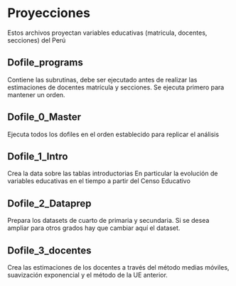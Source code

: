 # Proyecciones
Estos archivos proyectan variables educativas (matricula, docentes, secciones) del Perú

## Dofile_programs
Contiene las subrutinas, debe ser ejecutado antes de realizar las estimaciones de docentes
matrícula y secciones. Se ejecuta primero para mantener un orden.

## Dofile_0_Master
Ejecuta todos los dofiles en el orden establecido para replicar el análisis

## Dofile_1_Intro
Crea la data sobre las tablas introductorias
En particular la evolución de variables educativas en el tiempo a partir del Censo Educativo

## Dofile_2_Dataprep
Prepara los datasets de cuarto de primaria y secundaria. Si se desea ampliar para otros 
grados hay que cambiar aquí el dataset.

## Dofile_3_docentes
Crea las estimaciones de los docentes a través del método medias móviles, suavización exponencial 
y el método de la UE anterior.

